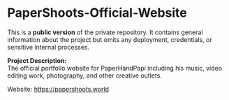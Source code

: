 # PaperShoots-Official-Website

This is a **public version** of the private repository. It contains general information about the project but omits any deployment, credentials, or sensitive internal processes.

**Project Description:**  
The official portfolio website for PaperHandPapi including his music, video editing work, photography, and other creative outlets.

Website: https://papershoots.world

